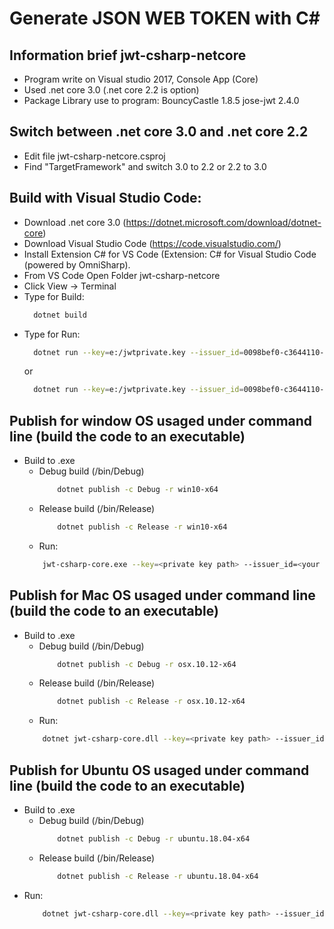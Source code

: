 # Generate JSON WEB TOKEN with C# 

## Information brief jwt-csharp-netcore
- Program write on Visual studio 2017, Console App (Core)
- Used .net core 3.0 (.net core 2.2 is option)
- Package Library use to program:
	BouncyCastle 1.8.5
	jose-jwt 2.4.0

## Switch between .net core 3.0 and .net core 2.2
- Edit file jwt-csharp-netcore.csproj
- Find "TargetFramework" and switch 3.0 to 2.2 or 2.2 to 3.0

## Build with Visual Studio Code: 
- Download .net core 3.0 (https://dotnet.microsoft.com/download/dotnet-core)
- Download Visual Studio Code (https://code.visualstudio.com/)
- Install Extension C# for VS Code (Extension: C# for Visual Studio Code (powered by OmniSharp).
- From VS Code Open Folder jwt-csharp-netcore
- Click View -> Terminal
- Type for Build:
  ``` bash
    dotnet build
  ```
- Type for Run:
  ``` bash
    dotnet run --key=e:/jwtprivate.key --issuer_id=0098bef0-c3644110-9a8f-4021-b361-c3060de235f6
  ```
  or
  ``` bash
    dotnet run --key=e:/jwtprivate.key --issuer_id=0098bef0-c3644110-9a8f-4021-b361-c3060de235f6 --username=hklong
  ```


## Publish for window OS usaged under command line (build the code to an executable)
- Build to .exe
  - Debug build (/bin/Debug)
    ``` bash
        dotnet publish -c Debug -r win10-x64
    ```
  - Release build (/bin/Release)
    ``` bash
        dotnet publish -c Release -r win10-x64
    ```
  - Run:
   ``` bash
       jwt-csharp-core.exe --key=<private key path> --issuer_id=<your issuer id>
   ```

## Publish for Mac OS usaged under command line (build the code to an executable)
- Build to .exe
  - Debug build (/bin/Debug)
    ``` bash
        dotnet publish -c Debug -r osx.10.12-x64
    ```
  - Release build (/bin/Release)
    ``` bash
        dotnet publish -c Release -r osx.10.12-x64
    ```
  - Run:
   ``` bash
       dotnet jwt-csharp-core.dll --key=<private key path> --issuer_id=<your issuer id>
   ```
## Publish for Ubuntu OS usaged under command line (build the code to an executable)
- Build to .exe
  - Debug build (/bin/Debug)
    ``` bash
        dotnet publish -c Debug -r ubuntu.18.04-x64
    ```
  - Release build (/bin/Release)
    ``` bash
        dotnet publish -c Release -r ubuntu.18.04-x64
    ```
- Run:
   ``` bash
       dotnet jwt-csharp-core.dll --key=<private key path> --issuer_id=<your issuer id>
   ```



